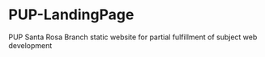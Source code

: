 # PUP-LandingPage
PUP Santa Rosa Branch static website for partial fulfillment of subject web development
